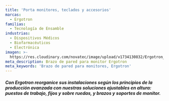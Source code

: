 ```yaml
---
title: 'Porta monitores, teclados y accesorios'
marcas:
  - Ergotron
familias:
  - Tecnología de Ensamble
industrias:
  - Dispositivos Médicos
  - Biofarmacéuticos
  - Electrónica
imagen: >-
  https://res.cloudinary.com/novatec/image/upload/v1734130832/Ergotron_xmx3ko.jpg
meta_description: Brazo de pared para monitor Ergotron
meta_keywords: 'Brazo de pared para monitores, Ergotron'
---
```


##### Con Ergotron reorganice sus instalaciones según los principios de la producción avanzada con nuestras soluciones ajustables en altura: puestos de trabajo, fijos y sobre ruedas, y brazos y soportes de monitor. 
